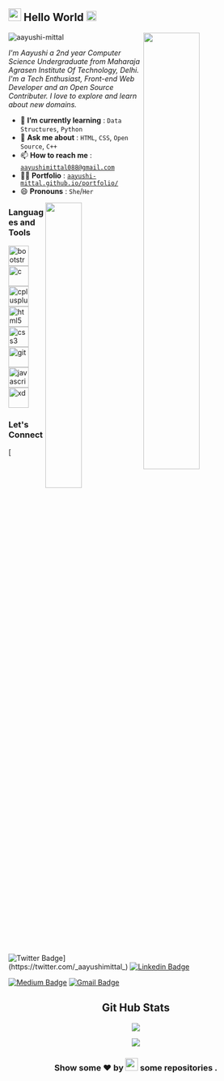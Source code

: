 <!--<img src="https://imgur.com/3kB6Cfg.jpg">-->
<h2><img src="https://imgur.com/CTPzCrS.gif" height=25px width=25px> Hello World <img src="https://imgur.com/TFzFv3D.gif" height=20px width=20px></h2>
<img src="https://imgur.com/Z9n1y5S.gif" height=47% width=47% align="right">
<p align="left"> <img src="https://komarev.com/ghpvc/?username=aayushi-mittal" alt="aayushi-mittal" /> </p>

<p><i> I'm Aayushi a 2nd year Computer Science Undergraduate from Maharaja Agrasen Institute Of Technology, Delhi. I'm a Tech Enthusiast, Front-end Web Developer and an Open Source Contributer. I love to explore and learn about new domains.</i></p>
<ul>
<li> 🌱 <b>I’m currently learning</b> : <code>Data Structures</code>, <code>Python</code></li>
<li> 💬 <b>Ask me about</b> : <code>HTML</code>, <code>CSS</code>, <code>Open Source</code>, <code>C++</code></li>
<li> 📫 <b>How to reach me</b> : <code><a href="mailto:aayushimittal088@gmail.com">aayushimittal088@gmail.com</a></code></li>
<li> 👩‍💻 <b>Portfolio</b> : <code><a href="aayushi-mittal.github.io/portfolio/">aayushi-mittal.github.io/portfolio/</a></code></li>
<li> 😄 <b>Pronouns</b> : <code>She</code>/<code>Her</code></li>
<!-- <li> ⚡ <b>Fun fact</b> : I know <code>Japanese</code> 🎌🈸</li> -->
</ul>

<img src="https://imgur.com/ePLe9mA.gif" align="right" height=38% width=38%>

<h3>Languages and Tools</h3>
<p align="left"> <a href="https://getbootstrap.com" target="_blank"> <img src="https://devicons.github.io/devicon/devicon.git/icons/bootstrap/bootstrap-plain.svg" alt="bootstrap" width="40" height="40"/> </a> <a href="https://www.cprogramming.com/" target="_blank"> <img src="https://devicons.github.io/devicon/devicon.git/icons/c/c-original.svg" alt="c" width="40" height="40"/> </a> <a href="https://www.w3schools.com/cpp/" target="_blank"> <img src="https://devicons.github.io/devicon/devicon.git/icons/cplusplus/cplusplus-original.svg" alt="cplusplus" width="40" height="40"/> </a> <a href="https://www.w3.org/html/" target="_blank"> <img src="https://devicons.github.io/devicon/devicon.git/icons/html5/html5-original-wordmark.svg" alt="html5" width="40" height="40"/> </a> <a href="https://www.w3schools.com/css/" target="_blank"> <img src="https://devicons.github.io/devicon/devicon.git/icons/css3/css3-original-wordmark.svg" alt="css3" width="40" height="40"/> </a> <a href="https://git-scm.com/" target="_blank"> <img src="https://www.vectorlogo.zone/logos/git-scm/git-scm-icon.svg" alt="git" width="40" height="40"/> </a> <a href="https://developer.mozilla.org/en-US/docs/Web/JavaScript" target="_blank"> <img src="https://devicons.github.io/devicon/devicon.git/icons/javascript/javascript-original.svg" alt="javascript" width="40" height="40"/> </a> <a href="https://www.adobe.com/products/xd.html" target="_blank"> <img src="https://cdn.worldvectorlogo.com/logos/adobe-xd.svg" alt="xd" width="40" height="40"/> </a> </p>

<h3>Let's Connect</h3>
<!--
<p align="left">
<a href="https://codepen.io/aayushi_mittal" target="blank"><img align="center" src="https://cdn.jsdelivr.net/npm/simple-icons@3.0.1/icons/codepen.svg" alt="aayushi_mittal" height="30" width="40" /></a>
<a href="https://twitter.com/_aayushimittal_" target="blank"><img align="center" src="https://cdn.jsdelivr.net/npm/simple-icons@3.0.1/icons/twitter.svg" alt="_aayushimittal_" height="30" width="40" /></a>
<a href="https://linkedin.com/in/aayushi-mittal-309853196/" target="blank"><img align="center" src="https://cdn.jsdelivr.net/npm/simple-icons@3.0.1/icons/linkedin.svg" alt="aayushi-mittal-309853196/" height="30" width="40" /></a>
<a href="https://medium.com/@aayushi_mittal" target="blank"><img align="center" src="https://cdn.jsdelivr.net/npm/simple-icons@3.0.1/icons/medium.svg" alt="@aayushi_mittal" height="30" width="40" /></a>
<a href="https://auth.geeksforgeeks.org/user/aayushimittal088" target="blank"><img align="center" src="https://cdn.jsdelivr.net/npm/simple-icons@3.0.1/icons/geeksforgeeks.svg" alt="aayushimittal088" height="30" width="40" /></a>
</p>
-->

[![Twitter Badge](https://img.shields.io/badge/-@__aayushimittal__-1ca0f1?style=flat-square&labelColor=1ca0f1&logo=twitter&logoColor=white&link=https://twitter.com/_aayushimittal_)](https://twitter.com/_aayushimittal_) [![Linkedin Badge](https://img.shields.io/badge/-aayushi-mittal-blue?style=flat-square&logo=Linkedin&logoColor=white&link=https://www.linkedin.com/in/aayushi-mittal-309853196/)](https://www.linkedin.com/in/aayushi-mittal-309853196/)

[![Medium Badge](https://img.shields.io/badge/-@aayushi_mittal-03a57a?style=flat-square&labelColor=000000&logo=Medium&link=https://medium.com/@aayushi__mittal/)](https://medium.com/@aayushi_mittal)
[![Gmail Badge](https://img.shields.io/badge/-aayushimittal088@gmail.com-c14438?style=flat-square&logo=Gmail&logoColor=white&link=mailto:aayushimittal088@gmail.com)](mailto:aayushimittal088@gmail.com)

<center>
<h2 align="center">Git Hub Stats</h2>
<p align="center"><img src="https://github-readme-stats.vercel.app/api?username=Aayushi-Mittal&count_private=true&show_icons=true&bg_color=#000&theme=cobalt"></p>
<p align="center"><img align="center" src="https://github-readme-streak-stats.herokuapp.com/?user=Aayushi-Mittal&theme=dark&hide_border=true"/></p>

<h3 align="center">Show some ❤ by <img src="https://imgur.com/o7ncZFp.jpg" height=25px width=25px> some repositories .</h3>
</center>
<!--
**Aayushi-Mittal/Aayushi-Mittal** is a ✨ _special_ ✨ repository because its `README.md` (this file) appears on your GitHub profile.

Here are some ideas to get you started:

- 🔭 I’m currently working on ...
- 🌱 I’m currently learning ...
- 👯 I’m looking to collaborate on ...
- 🤔 I’m looking for help with ...
- 💬 Ask me about ...
- 📫 How to reach me: ...
- 😄 Pronouns: ...
- ⚡ Fun fact: ...
-->
